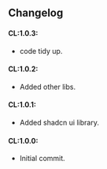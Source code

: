 ## Changelog

#### CL:1.0.3:
- code tidy up.

#### CL:1.0.2:
- Added other libs.

#### CL:1.0.1:
- Added shadcn ui library.

#### CL:1.0.0:
- Initial commit.